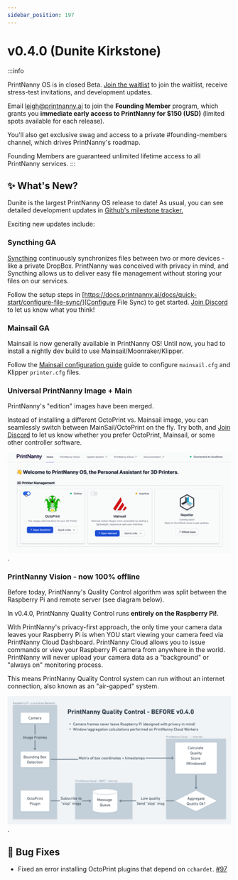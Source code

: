 ```yaml
---
sidebar_position: 197
---
```


# v0.4.0 (Dunite Kirkstone)

:::info

PrintNanny OS is in closed Beta. [Join the waitlist](https://printnanny.ai/) to join the waitlist, receive stress-test invitations, and development updates.

Email leigh@printnanny.ai to join the **Founding Member** program, which grants you **immediate early access to PrintNanny for $150 (USD)** (limited spots available for each release). 

You'll also get exclusive swag and access to a private #founding-members channel, which drives PrintNanny's roadmap. 

Founding Members are guaranteed unlimited lifetime access to all PrintNanny services.
:::

## ✨ What's New?

Dunite is the largest PrintNanny OS release to date! As usual, you can see detailed development updates in [Github's milestone tracker.](https://github.com/bitsy-ai/printnanny-os/milestone/4?closed=1)

Exciting new updates include:

### Syncthing GA

[Syncthing](https://syncthing.net/) continuously synchronizes files between two or more devices - like a private DropBox. PrintNanny was conceived with privacy in mind, and Syncthing allows us to deliver easy file management without storing your files on our services. 

Follow the setup steps in [https://docs.printnanny.ai/docs/quick-start/configure-file-sync/](Configure File Sync) to get started. [Join Discord](https://discord.gg/sf23bk2hPr) to let us know what you think!

### Mainsail GA

Mainsail is now generally available in PrintNanny OS! Until now, you had to install a nightly dev build to use Mainsail/Moonraker/Klipper.

Follow the [Mainsail configuration guide](https://docs.mainsail.xyz/configuration) guide to configure `mainsail.cfg` and Klipper `printer.cfg` files.

### Universal PrintNanny Image + Main

PrintNanny's "edition" images have been merged. 

Instead of installing a different OctoPrint vs. Mainsail image, you can seamlessly switch between MainSail/OctoPrint on the fly. Try both, and [Join Discord](https://discord.gg/sf23bk2hPr) to let us know whether you prefer OctoPrint, Mainsail, or some other controller software.

![PrintNanny OS now provides a setup wizard for easy installation](./img/v0.4.0/toggle-mainsail-octoprint.gif).

### PrintNanny Vision - now 100% offline

Before today, PrintNanny's Quality Control algorithm was split between the Raspberry Pi and remote server (see diagram below).

In v0.4.0, PrintNanny Quality Control runs **entirely on the Raspberry Pi!**.

With PrintNanny's privacy-first approach, the only time your camera data leaves your Raspberry Pi is when YOU start viewing your camera feed via PrintNanny Cloud Dashboard. PrintNanny Cloud allows you to issue commands or view your Raspberry Pi camera from anywhere in the world. PrintNanny will never upload your camera data as a "background" or "always on" monitoring process. 

This means PrintNanny Quality Control system can run without an internet connection, also known as an "air-gapped" system. 

![PrintNanny OS now provides a setup wizard for easy installation](./img/v0.4.0/PrintNanny-QC-before-v0.4.0.png).


## 🐛 Bug Fixes

* Fixed an error installing OctoPrint plugins that depend on `cchardet`. [#97](https://github.com/bitsy-ai/printnanny-os/issues/97)

